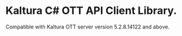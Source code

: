 # Kaltura C# OTT API Client Library.
Compatible with Kaltura OTT server version 5.2.8.14122 and above.
